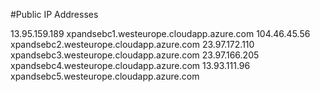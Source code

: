 #Public IP Addresses

13.95.159.189 xpandsebc1.westeurope.cloudapp.azure.com
104.46.45.56 xpandsebc2.westeurope.cloudapp.azure.com
23.97.172.110 xpandsebc3.westeurope.cloudapp.azure.com
23.97.166.205 xpandsebc4.westeurope.cloudapp.azure.com
13.93.111.96 xpandsebc5.westeurope.cloudapp.azure.com